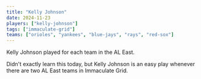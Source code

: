 ```yaml
---
title: "Kelly Johnson"
date: 2024-11-23
players: ["kelly-johnson"]
tags: ["immaculate-grid"]
teams: ["orioles", "yankees", "blue-jays", "rays", "red-sox"]
---
```


Kelly Johnson played for each team in the AL East.

<!--more-->

Didn't exactly learn this today, but Kelly Johnson is an easy play whenever there are two AL East teams in Immaculate Grid.
